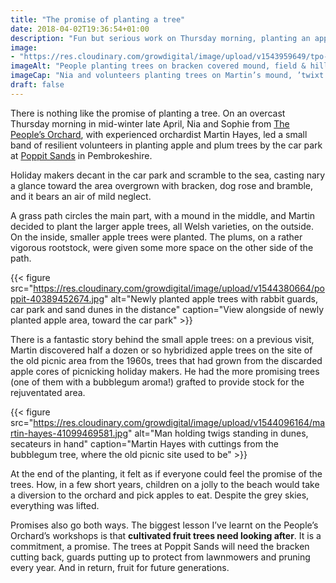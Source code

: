 ```yaml
---
title: "The promise of planting a tree"
date: 2018-04-02T19:36:54+01:00
description: "Fun but serious work on Thursday morning, planting an apple and plum orchard by the car park at Poppit Sands, St Dogmaels, Pembrokeshire"
image: 
- "https://res.cloudinary.com/growdigital/image/upload/v1543959649/tpo-27226348918.jpg"
imageAlt: "People planting trees on bracken covered mound, field & hill in background"
imageCap: "Nia and volunteers planting trees on Martin’s mound, ’twixt the hills & the sea"
draft: false
---
```


There is nothing like the promise of planting a tree. On an overcast Thursday morning in mid-winter late April, Nia and Sophie from [The People’s Orchard](http://www.stdogmaelsabbey.org.uk/peoplesorchard), with experienced orchardist Martin Hayes, led a small band of resilient volunteers in planting apple and plum trees by the car park at [Poppit Sands](http://www.visitpembrokeshire.com/explore-pembrokeshire/beaches/poppit-sands/) in Pembrokeshire. 

Holiday makers decant in the car park and scramble to the sea, casting nary a glance toward the area overgrown with bracken, dog rose and bramble, and it bears an air of mild neglect. 

A grass path circles the main part, with a mound in the middle, and Martin decided to plant the larger apple trees, all Welsh varieties, on the outside. On the inside, smaller apple trees were planted. The plums, on a rather vigorous rootstock, were given some more space on the other side of the path. 

{{< figure src="https://res.cloudinary.com/growdigital/image/upload/v1544380664/poppit-40389452674.jpg" alt="Newly planted apple trees with rabbit guards, car park and sand dunes in the distance" caption="View alongside of newly planted apple area, toward the car park" >}}

There is a fantastic story behind the small apple trees: on a previous visit, Martin discovered half a dozen or so hybridized apple trees on the site of the old picnic area from the 1960s, trees that had grown from the discarded apple cores of picnicking holiday makers. He had the more promising trees (one of them with a bubblegum aroma!) grafted to provide stock for the rejuventated area.

{{< figure src="https://res.cloudinary.com/growdigital/image/upload/v1544096164/martin-hayes-41099469581.jpg" alt="Man holding twigs standing in dunes, secateurs in hand" caption="Martin Hayes with cuttings from the bubblegum tree, where the old picnic site used to be" >}}

At the end of the planting, it felt as if everyone could feel the promise of the trees. How, in a few short years, children on a jolly to the beach would take a diversion to the orchard and pick apples to eat. Despite the grey skies, everything was lifted. 

Promises also go both ways. The biggest lesson I’ve learnt on the People’s Orchard’s workshops is that **cultivated fruit trees need looking after**. It is a commitment, a promise. The trees at Poppit Sands will need the bracken cutting back, guards putting up to protect from lawnmowers and pruning every year. And in return, fruit for future generations.
